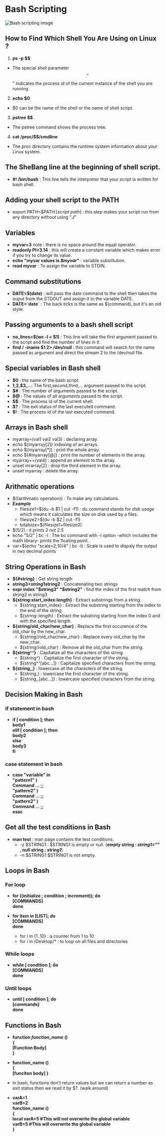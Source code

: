 # Bash Scripting
![Bash scripting image](https://www.osetc.com/en/wp-content/uploads/2019/04/list-and-set-shell-variable1.gif)
## How to Find Which Shell You Are Using on Linux ?
1. **ps -p $$**
  * The special shell parameter $$. “$$” indicates the process id of the current instance of the shell you are running.
2. **echo $0**
  * $0 can be the name of the shell or the name of shell script.
3. **pstree $$**
  * The pstree command shows the process tree.
4. **cat /proc/$$/cmdline**
  * The proc directory contains the runtime system information about your Linux system.

## The SheBang line at the beginning of shell script.
* **#! /bin/bash** : This line tells the interpreter that your script is written for bash shell.

## Adding your shell script to the PATH
* export PATH=$PATH:[_script path_] : this step makes your script run from any directory without using "**./**"

## Variables
* **myvar=3**  note : there is no space around the equal operator.
* **readonly PI=3.14** : this will create a constant variable which makes error if you try to change its value.
* **echo "myvar values is _$myvar_"** : variable substitution.
* **read myvar** : To assign the variable to STDIN.

## Command substitutions
* **DATE=$(date)** : will pass the date command to the shell then takes the ouput from the STDOUT and assign it to the variable DATE.
* **DATE=\`date\`** : The back ticks is the same as $(command), but it's an old style.
## Passing arguments to a bash shell script
* **no_lines=$(wc -l < $1)** : This line will take the first argument passed to the script and find the number of lines in it.
* **find / -iname $1 2> /dev/null** : this command will search for the name passed as argument and direct the stream 2 to the /dev/null file.
## Special variables in Bash shell
* **$0** : the name of the bash script.
* **$1,$2,$3,...**: The first,second,third,... argument passed to the script.
* **$#** : The number of arguments passed to the script.
* **$@** : The values of all arguments passed to the script.
* **$$** : The process id of the current shell.
* **$?** : The exit status of the last executed command.
* **$!** : The process id of the last executed command.
## Arrays in Bash shell
* myarray=(val1 val2 val3) : declaring array.
* echo ${myarray[2]} indexing of an arrays.
* echo ${myarray[\*]}  : print the whole array.
* echo ${#myarray[@]} : print the number of elements in the array.
* myarray+=(val4) : append an element to the array.
* unset mrarray[2] : drop the third element in the array.
* unset myarray : delete the array.
## Arithmatic operations
* $((arithmatic operation)) : To make any calculations.
* **_Example_**
  * filesize1=$(du -b $1 | cut -f1)  :  du command stands for _disk usage_ which means it calculates the size on disk used by a files.
  * filesize2=$(du -b $2 | cut -f1)
  * totalsize=$(filesize1+filesize2)
* $(5/2) : it prints 2 not 2.5
* echo "5/2" | bc -l : The bc command with -l option -which includes the math library- prints the floating point.
* var=$(echo "scale=2;10/4" | bc -l) : Scale is used to dispaly the output in two decimal points
## String Operations in Bash
* **${#string}** : Get string length
* **string3=$string1$string2** : Concatenating two strings
* **expr index "$string3" "$string2"** : find the index of the first match from string2 in string3
* **${string:start_index:length}** : Extract substrings from a string.
  * ${string:start_index} : Extract the substring starting from the index to the end of the string.
  * ${string::length} : Extract the substring starting from the index 0 and with the specified length.
* **${string/old_char/new_char}** : Replace the first occurence of the old_char by the new_char.
  * ${string//old_char/new_char} : Replace every old_char by the new_char.
  * ${string//old_char} : Remove all the old_char from the string.
* **${string^^}** : Capitalize all the characters of the string.
  * ${string^} : Capitalize the first character of the string.
  * ${string^^[abc...]} : Capitalize specified characters from the string.
* **${string,,}** : lowercase all the characters of the string.
  * ${string,} : lowercase the first character of the string.
  * ${string,,[abc...]} : lowercase specified characters from the string.
## Decision Making in Bash
### if statement in bash
* **if [ condition ]; then  
     body1  
    elif [ condition ]; then  
     body2  
    else  
     body3  
    fi**
### case statement in bash
* **case "variable" in  
	     "pattern1" )  
		  Command … ;;  
	     "pattern2" )  
		  Command … ;;  
	     "pattern2" )  
		  Command … ;;  
    esac**
## Get all the test conditions in Bash
* **man test** : man page contains the test conditions.
  * -z $STRING1 :	$STRING1 is empty or null. (**empty string : *string1=""* , null string : *string1***)
  * -n $STRING1	$STRING1 is not empty.
## Loops in Bash
### For loop
* **for ((initialize ; condition ; increment)); do  
	[COMMANDS]  
     done**  
     
* **for item in [LIST]; do  
	[COMMANDS]  
    done**  
    
  * for i in {1..10} : a counter from 1 to 10
  * for i in /Desktop/* : to loop on all files and directories
### While loops
* **while [ condition ]; do  
	[COMMANDS]  
    done**    
### Until loops
* **until [ condition ]; do  
    	[commands]  
    done**  

## Functions in Bash
* **function *function_name* ()  
    {  
    	[Function Body]  
    }**  
  
* **function_name ()  
     {  
     	[funciton body]
     }**
* In bash, functions don't return values but we can return a number as exit status then we read it by $?. (walk around)
* **varA=1  
    varB=2  
    function_name ()    
     {  
     	local varA=5  #This will not overwrite the global variable  
	varB=5        #This will overwrite the global variable  
     }**    
